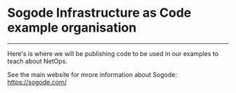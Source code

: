 # Sogode Infrastructure as Code example organisation
---

Here's is where we will be publishing code to be used in our examples to teach about NetOps.  

See the main website for mrore information about Sogode: https://sogode.com/